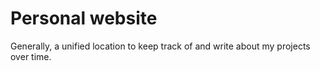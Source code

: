 # Personal website
Generally, a unified location to keep track of and write about my projects over time.
